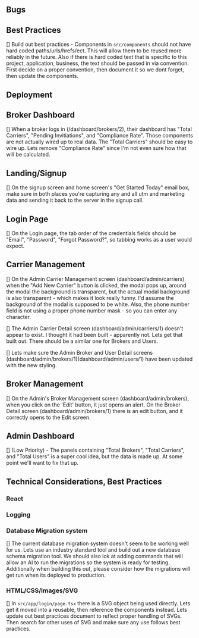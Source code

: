 
## Bugs


## Best Practices

[] Build out best practices - Components in `src/components` should not have hard coded paths/urls/hrefs/ect. This will allow them to be reused more reliably in the future. Also if there is hard coded text that is specific to this project, application, business, the text should be passed in via convention. First decide on a proper convention, then document it so we dont forget, then update the components. 

## Deployment


## Broker Dashboard

[] When a broker logs in (/dashboard/brokers/2), their dashboard has "Total Carriers", "Pending Invitiations", and "Compliance Rate". Those components are not actually wired up to real data. The "Total Carriers" should be easy to wire up. Lets remove "Compliance Rate" since I'm not even sure how that will be calculated. 

## Landing/Signup

[] On the signup screen and home screen's "Get Started Today" email box, make sure in both places you're capturing any and all utm and marketing data and sending it back to the server in the signup call.

## Login Page

[] On the Login page, the tab order of the credentials fields should be "Email", "Password", "Forgot Password?", so tabbing works as a user would expect.

## Carrier Management

[] On the Admin Carrier Management screen (dashboard/admin/carriers) when the "Add New Carrier" button is clicked, the modal pops up, around the modal the background is transparent, but the actual modal background is also transparent - which makes it look really funny. I'd assume the background of the modal is supposed to be white.
Also, the phone number field is not using a proper phone number mask - so you can enter any character.

[] The Admin Carrier Detail screen (dashboard/admin/carriers/1) doesn't appear to exist. I thought it had been built - apparently not. Lets get that built out. There should be a similar one for Brokers and Users.

[] Lets make sure the Admin Broker and User Detail screens (dashboard/admin/brokers/1)(dashboard/admin/users/1) have been updated with the new styling.

## Broker Management

[] On the Admin's Broker Management screen (dashboard/admin/brokers), when you click on the 'Edit' button, it just opens an alert. On the Broker Detail screen (dashboard/admin/brokers/1) there is an edit button, and it correctly opens to the Edit screen.


## Admin Dashboard

[] (Low Priority) - The panels containing "Total Brokers", "Total Carriers", and "Total Users" is a super cool idea, but the data is made up. At some point we'll want to fix that up.

## Technical Considerations, Best Practices

### React


### Logging


### Database Migration system

[] The current database migration system doesn't seem to be working well for us. Lets use an industry standard tool and build out a new database schema migration tool. We should also lok at adding commands that will allow an AI to run the migrations so the system is ready for testing. Additionally when building this out, please consider how the migrations will get run when its deployed to production. 

### HTML/CSS/Images/SVG

[] In `src/app/login/page.tsx` there is a SVG object being used directly. Lets get it moved into a reusable, then reference the components instead. Lets update out best practices document to reflect proper handling of SVGs. Then search for other uses of SVG and make sure any use follows best practices.
